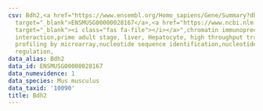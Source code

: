 ```yaml
---
csv: Bdh2,<a href="https://www.ensembl.org/Homo_sapiens/Gene/Summary?db=core;g=ENSMUSG00000028167"
  target="_blank">ENSMUSG00000028167</a>,<a href="https://www.ncbi.nlm.nih.gov/pubmed/23834426"
  target="_blank"><i class="fas fa-file"></i></a>",chromatin immunoprecipitation assay,direct
  interaction,prime adult stage, liver, Hepatocyte, high throughput transcription
  profiling by microarray,nucleotide sequence identification,nucleotide sequence identification,transcriptional
  regulation,
data_alias: Bdh2
data_id: ENSMUSG00000028167
data_numevidence: 1
data_species: Mus musculus
data_taxid: '10090'
title: Bdh2
---
```

